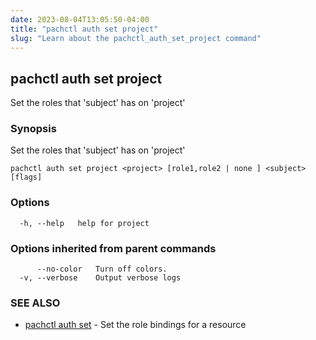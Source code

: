 ```yaml
---
date: 2023-08-04T13:05:50-04:00
title: "pachctl auth set project"
slug: "Learn about the pachctl_auth_set_project command"
---
```


## pachctl auth set project

Set the roles that 'subject' has on 'project'

### Synopsis

Set the roles that 'subject' has on 'project'

```
pachctl auth set project <project> [role1,role2 | none ] <subject> [flags]
```

### Options

```
  -h, --help   help for project
```

### Options inherited from parent commands

```
      --no-color   Turn off colors.
  -v, --verbose    Output verbose logs
```

### SEE ALSO

* [pachctl auth set](/commands/pachctl_auth_set/)	 - Set the role bindings for a resource

